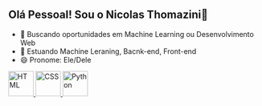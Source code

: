 ## Olá Pessoal! Sou o Nicolas Thomazini👋

- 🔭 Buscando oportunidades em Machine Learning ou Desenvolvimento Web
- 🌱 Estuando Machine Leraning, Bacnk-end, Front-end
- 😄 Pronome: Ele/Dele

<div>
  <a href="https://https://github.com/nickaoth">
  <img height="50em" img alt="HTML" img alt src="https://cdn.jsdelivr.net/gh/devicons/devicon@latest/icons/html5/html5-original.svg" />
  <img height="50em" img alt="CSS" src="https://cdn.jsdelivr.net/gh/devicons/devicon@latest/icons/css3/css3-original.svg" />
  <img height="50em" img alt="Python" src="https://cdn.jsdelivr.net/gh/devicons/devicon@latest/icons/python/python-original.svg" />
</div>
